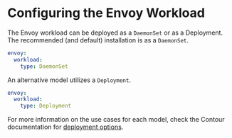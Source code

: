 # Configuring the Envoy Workload

The Envoy workload can be deployed as a `DaemonSet` or as a Deployment. The recommended (and default) installation is as a `DaemonSet`.

```yaml
envoy:
  workload:
    type: DaemonSet
```

An alternative model utilizes a `Deployment`.

```yaml
envoy:
  workload:
    type: Deployment
```

For more information on the use cases for each model, check the Contour documentation for [deployment options](https://projectcontour.io/docs/latest/deploy-options).

